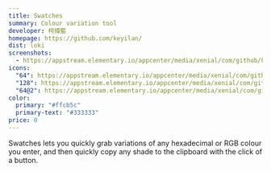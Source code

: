 ```yaml
---
title: Swatches
summary: Colour variation tool
developer: 柯禕藍
homepage: https://github.com/keyilan/
dist: loki
screenshots:
  - https://appstream.elementary.io/appcenter/media/xenial/com/github/keyilan.swatches/4694231EC032C16929FC167E8E3CAC20/screenshots/image-1_orig.png
icons:
  "64": https://appstream.elementary.io/appcenter/media/xenial/com/github/keyilan.swatches/4694231EC032C16929FC167E8E3CAC20/icons/64x64/com.github.keyilan.swatches_com.github.keyilan.swatches.png
  "128": https://appstream.elementary.io/appcenter/media/xenial/com/github/keyilan.swatches/4694231EC032C16929FC167E8E3CAC20/icons/128x128/com.github.keyilan.swatches_com.github.keyilan.swatches.png
  "64@2": https://appstream.elementary.io/appcenter/media/xenial/com/github/keyilan.swatches/4694231EC032C16929FC167E8E3CAC20/icons/64x64@2/com.github.keyilan.swatches_com.github.keyilan.swatches.png
color:
  primary: "#ffcb5c"
  primary-text: "#333333"
price: 0
---
```


<p>Swatches lets you quickly grab variations of any hexadecimal or RGB colour you enter, and then quickly copy any shade to the clipboard with the click of a button.</p>